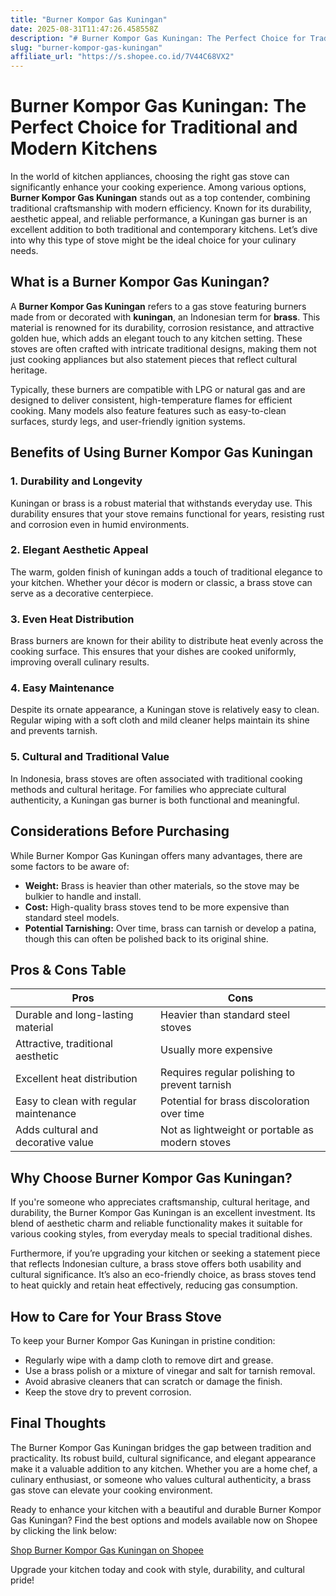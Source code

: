 ```yaml
---
title: "Burner Kompor Gas Kuningan"
date: 2025-08-31T11:47:26.458558Z
description: "# Burner Kompor Gas Kuningan: The Perfect Choice for Traditional and Modern Kitchens..."
slug: "burner-kompor-gas-kuningan"
affiliate_url: "https://s.shopee.co.id/7V44C68VX2"
---
```

# Burner Kompor Gas Kuningan: The Perfect Choice for Traditional and Modern Kitchens

In the world of kitchen appliances, choosing the right gas stove can significantly enhance your cooking experience. Among various options, **Burner Kompor Gas Kuningan** stands out as a top contender, combining traditional craftsmanship with modern efficiency. Known for its durability, aesthetic appeal, and reliable performance, a Kuningan gas burner is an excellent addition to both traditional and contemporary kitchens. Let’s dive into why this type of stove might be the ideal choice for your culinary needs.

## What is a Burner Kompor Gas Kuningan?

A **Burner Kompor Gas Kuningan** refers to a gas stove featuring burners made from or decorated with **kuningan**, an Indonesian term for **brass**. This material is renowned for its durability, corrosion resistance, and attractive golden hue, which adds an elegant touch to any kitchen setting. These stoves are often crafted with intricate traditional designs, making them not just cooking appliances but also statement pieces that reflect cultural heritage.

Typically, these burners are compatible with LPG or natural gas and are designed to deliver consistent, high-temperature flames for efficient cooking. Many models also feature features such as easy-to-clean surfaces, sturdy legs, and user-friendly ignition systems.

## Benefits of Using Burner Kompor Gas Kuningan

### 1. Durability and Longevity

Kuningan or brass is a robust material that withstands everyday use. This durability ensures that your stove remains functional for years, resisting rust and corrosion even in humid environments.

### 2. Elegant Aesthetic Appeal

The warm, golden finish of kuningan adds a touch of traditional elegance to your kitchen. Whether your décor is modern or classic, a brass stove can serve as a decorative centerpiece.

### 3. Even Heat Distribution

Brass burners are known for their ability to distribute heat evenly across the cooking surface. This ensures that your dishes are cooked uniformly, improving overall culinary results.

### 4. Easy Maintenance

Despite its ornate appearance, a Kuningan stove is relatively easy to clean. Regular wiping with a soft cloth and mild cleaner helps maintain its shine and prevents tarnish.

### 5. Cultural and Traditional Value

In Indonesia, brass stoves are often associated with traditional cooking methods and cultural heritage. For families who appreciate cultural authenticity, a Kuningan gas burner is both functional and meaningful.

## Considerations Before Purchasing

While Burner Kompor Gas Kuningan offers many advantages, there are some factors to be aware of:

- **Weight:** Brass is heavier than other materials, so the stove may be bulkier to handle and install.
- **Cost:** High-quality brass stoves tend to be more expensive than standard steel models.
- **Potential Tarnishing:** Over time, brass can tarnish or develop a patina, though this can often be polished back to its original shine.

## Pros & Cons Table

| Pros                                              | Cons                                              |
|---------------------------------------------------|---------------------------------------------------|
| Durable and long-lasting material                | Heavier than standard steel stoves               |
| Attractive, traditional aesthetic               | Usually more expensive                            |
| Excellent heat distribution                        | Requires regular polishing to prevent tarnish  |
| Easy to clean with regular maintenance            | Potential for brass discoloration over time   |
| Adds cultural and decorative value               | Not as lightweight or portable as modern stoves |

## Why Choose Burner Kompor Gas Kuningan?

If you're someone who appreciates craftsmanship, cultural heritage, and durability, the Burner Kompor Gas Kuningan is an excellent investment. Its blend of aesthetic charm and reliable functionality makes it suitable for various cooking styles, from everyday meals to special traditional dishes.

Furthermore, if you’re upgrading your kitchen or seeking a statement piece that reflects Indonesian culture, a brass stove offers both usability and cultural significance. It’s also an eco-friendly choice, as brass stoves tend to heat quickly and retain heat effectively, reducing gas consumption.

## How to Care for Your Brass Stove

To keep your Burner Kompor Gas Kuningan in pristine condition:

- Regularly wipe with a damp cloth to remove dirt and grease.
- Use a brass polish or a mixture of vinegar and salt for tarnish removal.
- Avoid abrasive cleaners that can scratch or damage the finish.
- Keep the stove dry to prevent corrosion.

## Final Thoughts

The Burner Kompor Gas Kuningan bridges the gap between tradition and practicality. Its robust build, cultural significance, and elegant appearance make it a valuable addition to any kitchen. Whether you are a home chef, a culinary enthusiast, or someone who values cultural authenticity, a brass gas stove can elevate your cooking environment.

Ready to enhance your kitchen with a beautiful and durable Burner Kompor Gas Kuningan? Find the best options and models available now on Shopee by clicking the link below:

[Shop Burner Kompor Gas Kuningan on Shopee](https://s.shopee.co.id/7V44C68VX2)

Upgrade your kitchen today and cook with style, durability, and cultural pride!